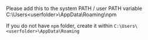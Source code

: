 Please add this to the system PATH / user PATH variable
C:\Users\<userfolder>\AppData\Roaming\npm

If you do not have `npm` folder, create it within `C:\Users\<userfolder>\AppData\Roaming`